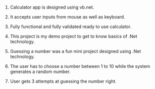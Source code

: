 1. Calculator app is designed using vb.net.
2. It accepts user inputs from mouse as well as keyboard.
3. Fully functional and fully validated ready to use calculator.
4. This project is my demo project to get to know basics of .Net technology.



1. Guessing a number was a fun mini project designed using .Net technology.
2. The user has to choose a number between 1 to 10 while the system generates a random number.
3. User gets 3 attempts at guessing the number right.
   
